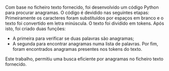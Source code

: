 Com base no ficheiro texto fornecido, foi desenvolvido um código Python para procurar anagramas.
O código é devidido nas seguintes etapas:
Primeiramente os caracteres foram substituídos por espaços em branco e o texto foi convertido em letra minúscula.
O texto foi dividido em tokens.
Após isto, foi criado duas funções:
 - A primeira para verificar se duas palavras são anagramas;
 - A segunda para encontrar anagramas numa lista de palavras.
Por fim, foram encontrados anagramas presentes nos tokens do texto.

Este trabalho, permitiu uma busca eficiente por anagramas no ficheiro texto fornecido.
